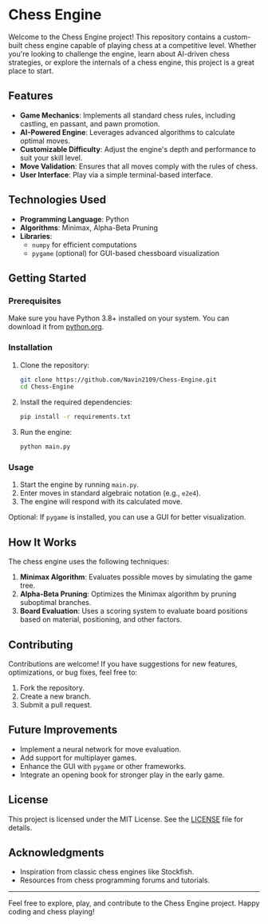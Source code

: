 # Chess Engine

Welcome to the Chess Engine project! This repository contains a custom-built chess engine capable of playing chess at a competitive level. Whether you're looking to challenge the engine, learn about AI-driven chess strategies, or explore the internals of a chess engine, this project is a great place to start.

## Features

- **Game Mechanics**: Implements all standard chess rules, including castling, en passant, and pawn promotion.
- **AI-Powered Engine**: Leverages advanced algorithms to calculate optimal moves.
- **Customizable Difficulty**: Adjust the engine's depth and performance to suit your skill level.
- **Move Validation**: Ensures that all moves comply with the rules of chess.
- **User Interface**: Play via a simple terminal-based interface.

## Technologies Used

- **Programming Language**: Python
- **Algorithms**: Minimax, Alpha-Beta Pruning
- **Libraries**:
  - `numpy` for efficient computations
  - `pygame` (optional) for GUI-based chessboard visualization

## Getting Started

### Prerequisites

Make sure you have Python 3.8+ installed on your system. You can download it from [python.org](https://www.python.org/downloads/).

### Installation

1. Clone the repository:
   ```bash
   git clone https://github.com/Navin2109/Chess-Engine.git
   cd Chess-Engine
   ```

2. Install the required dependencies:
   ```bash
   pip install -r requirements.txt
   ```

3. Run the engine:
   ```bash
   python main.py
   ```

### Usage

1. Start the engine by running `main.py`.
2. Enter moves in standard algebraic notation (e.g., `e2e4`).
3. The engine will respond with its calculated move.

Optional: If `pygame` is installed, you can use a GUI for better visualization.

## How It Works

The chess engine uses the following techniques:

1. **Minimax Algorithm**: Evaluates possible moves by simulating the game tree.
2. **Alpha-Beta Pruning**: Optimizes the Minimax algorithm by pruning suboptimal branches.
3. **Board Evaluation**: Uses a scoring system to evaluate board positions based on material, positioning, and other factors.

## Contributing

Contributions are welcome! If you have suggestions for new features, optimizations, or bug fixes, feel free to:

1. Fork the repository.
2. Create a new branch.
3. Submit a pull request.

## Future Improvements

- Implement a neural network for move evaluation.
- Add support for multiplayer games.
- Enhance the GUI with `pygame` or other frameworks.
- Integrate an opening book for stronger play in the early game.

## License

This project is licensed under the MIT License. See the [LICENSE](LICENSE) file for details.

## Acknowledgments

- Inspiration from classic chess engines like Stockfish.
- Resources from chess programming forums and tutorials.

---

Feel free to explore, play, and contribute to the Chess Engine project. Happy coding and chess playing!

